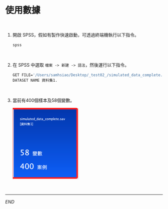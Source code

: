 # 使用數據

<br>

1. 開啟 SPSS，假如有製作快速啟動，可透過終端機執行以下指令。

    ```bash
    spss
    ```

<br>

2. 在 SPSS 中選取 `檔案 -> 新建 -> 語法`，然後運行以下指令。

    ```bash
    GET FILE='/Users/samhsiao/Desktop/_test02_/simulated_data_complete.sav'.
    DATASET NAME 資料集1.
    ```

<br>

3. 當前有400個樣本及58個變數。

    ![](images/img_01.png)

<br>

___

_END_
